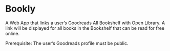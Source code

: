 # Bookly
A Web App that links a user’s Goodreads All Bookshelf with Open Library.  A link will be displayed for all books in the Bookshelf that can be read for free online.  

Prerequisite: The user’s Goodreads profile must be public.


